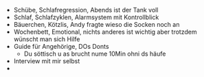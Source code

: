 - Schübe, Schlafregression, Abends ist der Tank voll
- Schlaf, Schlafzyklen, Alarmsystem mit Kontrollblick
- Bäuerchen, Kötzlis, Andy fragte wieso die Socken noch an
- Wochenbett, Emotional, nichts anderes ist wichtig aber trotzdem wünscht man sich Hilfe
- Guide für Angehörige, DOs Donts
  - Du söttisch u as brucht nume 10Min ohni ds häufe
- Interview mit mir selbst
- 